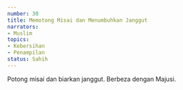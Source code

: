 ```yaml
---
number: 30
title: Memotong Misai dan Menumbuhkan Janggut
narrators:
- Muslim
topics:
- Kebersihan
- Penampilan
status: Sahih
---
```


Potong misai dan biarkan janggut. Berbeza dengan Majusi.
